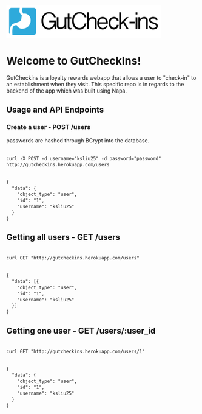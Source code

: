 ![logo](resources/GutCheckins.png)
# Welcome to GutCheckIns!
GutCheckins is a loyalty rewards webapp that allows a user to "check-in" to an establishment when they visit.
This specific repo is in regards to the backend of the app which was built using Napa.

## Usage and API Endpoints

### Create a user - POST /users

passwords are hashed through BCrypt into the database.

<pre><code>
curl -X POST -d username="ksliu25" -d password="password" http://gutcheckins.herokuapp.com/users
</pre></code>

<pre><code>
{
  "data": {
    "object_type": "user",
    "id": "1",
    "username": "ksliu25"
  }
}
</pre></code>

## Getting all users - GET /users

<pre><code>
curl GET "http://gutcheckins.herokuapp.com/users"
</pre></code>

<pre><code>
{
  "data": [{
    "object_type": "user",
    "id": "1",
    "username": "ksliu25"
  }]
}
</pre></code>

## Getting one user - GET /users/:user_id

<pre><code>
curl GET "http://gutcheckins.herokuapp.com/users/1"
</pre></code>

<pre><code>
{
  "data": {
    "object_type": "user",
    "id": "1",
    "username": "ksliu25"
  }
}
</pre></code>
